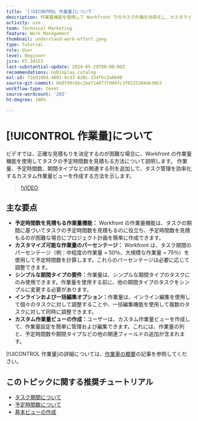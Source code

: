 ```yaml
---
title: '[!UICONTROL 作業量]について'
description: 作業量機能を使用して Workfront でのタスク計画を効率化し、カスタマイズ可能な予定時間の見積もり、インラインおよび一括編集、カスタムビューを使用して、効率的なプロジェクト管理を実現します。
activity: use
team: Technical Marketing
feature: Work Management
thumbnail: understand-work-effort.jpeg
type: Tutorial
role: User
level: Beginner
jira: KT-10153
last-substantial-update: 2024-05-29T00:00:00Z
recommendations: noDisplay,catalog
exl-id: 71ed10b8-4801-4cd3-828c-334f6c3a86d8
source-git-commit: bbdf99c6bc1be714077fd94fc3f8325394de36b3
workflow-type: tm+mt
source-wordcount: '283'
ht-degree: 100%

---
```


# [!UICONTROL 作業量]について

ビデオでは、正確な見積もりを決定するのが困難な場合に、Workfront の作業量機能を使用してタスクの予定時間数を見積もる方法について説明します。
作業量、予定時間数、期間タイプなどの関連する列を追加して、タスク管理を効率化するカスタム作業量ビューを作成する方法を示します。

>[!VIDEO](https://video.tv.adobe.com/v/3447400/?quality=12&learn=on&enablevpops=1&captions=jpn)

## 主な要点

* **予定時間数を見積もる作業量機能：** Workfront の作業量機能は、タスクの期間に基づいてタスクの予定時間数を見積もるのに役立ち、予定時間数を見積もるのが困難な場合にプロジェクト計画を簡単に作成できます。
* **カスタマイズ可能な作業量のパーセンテージ：** Workfront は、タスク期間のパーセンテージ（例：中程度の作業量 = 50％、大規模な作業量 = 75％）を使用して予定時間数を計算します。これらのパーセンテージは必要に応じて調整できます。
* **シンプルな期間タイプの要件：**&#x200B;作業量は、シンプルな期間タイプのタスクにのみ使用できます。作業量を使用する前に、他の期間タイプのタスクをシンプルに変更する必要があります。
* **インラインおよび一括編集オプション：**&#x200B;作業量は、インライン編集を使用して個々のタスクに対して調整することや、一括編集機能を使用して複数のタスクに対して同時に調整できます。
* **カスタム作業量ビューの作成：**&#x200B;ユーザーは、カスタム作業量ビューを作成して、作業量設定を簡単に管理および編集できます。これには、作業量の列と、予定時間数や期間タイプなどの他の関連フィールドの追加が含まれます。


[!UICONTROL 作業量]の詳細については、[作業量の概要](https://experienceleague.adobe.com/docs/workfront/using/manage-work/tasks/task-information/work-effort.html?lang=ja)の記事を参照してください。


## このトピックに関する推奨チュートリアル

* [タスク期間について](/help/manage-work/tasks/understand-task-durations.md)
* [予定時間数について](/help/manage-work/tasks/understand-planned-hours.md)
* [基本ビューの作成](/help/reporting/basic-reporting/create-a-basic-view.md)
